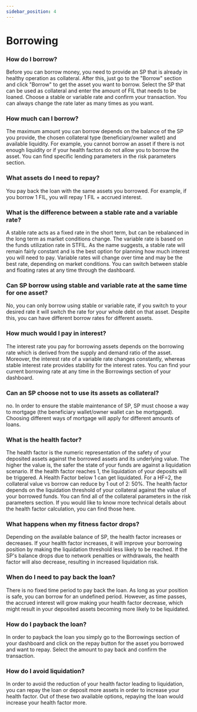 ```yaml
---
sidebar_position: 4
---
```


# Borrowing


### How do I borrow?
Before you can borrow money, you need to provide an SP that is already in healthy operation as collateral. After this, just go to the "Borrow" section and click "Borrow" to get the asset you want to borrow. Select the SP that can be used as collateral and enter the amount of FIL that needs to be loaned. Choose a stable or variable rate and confirm your transaction. You can always change the rate later as many times as you want.

### How much can I borrow?
The maximum amount you can borrow depends on the balance of the SP you provide, the chosen collateral type (beneficiary/owner wallet) and available liquidity. For example, you cannot borrow an asset if there is not enough liquidity or if your health factors do not allow you to borrow the asset. You can find specific lending parameters in the risk parameters section.

### What assets do I need to repay?
You pay back the loan with the same assets you borrowed. For example, if you borrow 1 FIL, you will repay 1 FIL + accrued interest.

### What is the difference between a stable rate and a variable rate?
A stable rate acts as a fixed rate in the short term, but can be rebalanced in the long term as market conditions change. The variable rate is based on the funds utilization rate in STFIL. As the name suggests, a stable rate will remain fairly constant and is the best option for planning how much interest you will need to pay. Variable rates will change over time and may be the best rate, depending on market conditions. You can switch between stable and floating rates at any time through the dashboard.

### Can SP borrow using stable and variable rate at the same time for one asset?
No, you can only borrow using stable or variable rate, if you switch to your desired rate it will switch the rate for your whole debt on that asset. Despite this, you can have different borrow rates for different assets.

### How much would I pay in interest?
The interest rate you pay for borrowing assets depends on the borrowing rate which is derived from the supply and demand ratio of the asset. Moreover, the interest rate of a variable rate changes constantly, whereas stable interest rate provides stability for the interest rates. You can find your current borrowing rate at any time in the Borrowings section of your dashboard.

### Can an SP choose not to use its assets as collateral?
no. In order to ensure the stable maintenance of SP, SP must choose a way to mortgage (the beneficiary wallet/owner wallet can be mortgaged). Choosing different ways of mortgage will apply for different amounts of loans.

### What is the health factor?
The health factor is the numeric representation of the safety of your deposited assets against the borrowed assets and its underlying value. The higher the value is, the safer the state of your funds are against a liquidation scenario. If the health factor reaches 1, the liquidation of your deposits will be triggered. A Health Factor below 1 can get liquidated. For a HF=2, the collateral value vs borrow can reduce by 1 out of 2: 50%. The health factor depends on the liquidation threshold of your collateral against the value of your borrowed funds. You can find all of the collateral parameters in the risk parameters section.
If you would like to know more technical details about the health factor calculation, you can find those here.

### What happens when my fitness factor drops?
Depending on the available balance of SP, the health factor increases or decreases. If your health factor increases, it will improve your borrowing position by making the liquidation threshold less likely to be reached. If the SP's balance drops due to network penalties or withdrawals, the health factor will also decrease, resulting in increased liquidation risk.

### When do I need to pay back the loan?
There is no fixed time period to pay back the loan. As long as your position is safe, you can borrow for an undefined period. However, as time passes, the accrued interest will grow making your health factor decrease, which might result in your deposited assets becoming more likely to be liquidated.

### How do I payback the loan?
In order to payback the loan you simply go to the Borrowings section of your dashboard and click on the repay button for the asset you borrowed and want to repay. Select the amount to pay back and confirm the transaction.

### How do I avoid liquidation?
In order to avoid the reduction of your health factor leading to liquidation, you can repay the loan or deposit more assets in order to increase your health factor. Out of these two available options, repaying the loan would increase your health factor more.












